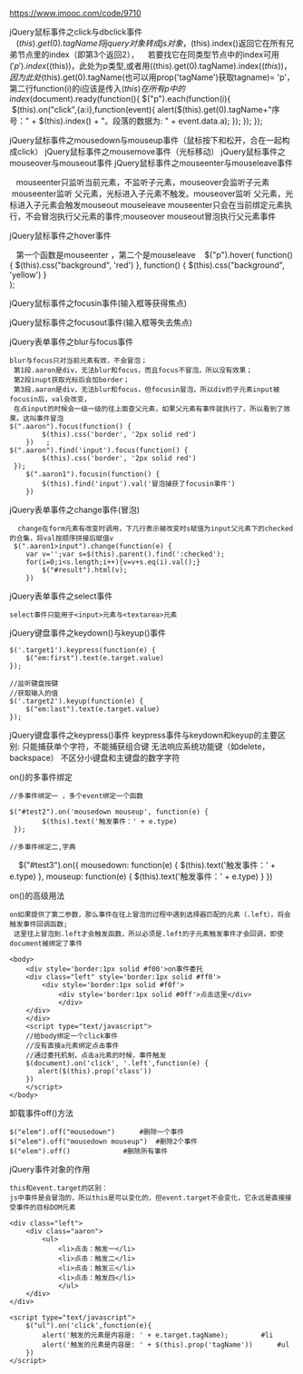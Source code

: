 https://www.imooc.com/code/9710

jQuery鼠标事件之click与dbclick事件    
    $(this).get(0).tagName 将jquery对象转成js对象，$(this).index()返回它在所有兄弟节点里的index（即第3个返回2），
    若要找它在同类型节点中的index可用 $('p').index($(this))，此处为p类型,或者用$($(this).get(0).tagName).index($(this))，
    因为此处$(this).get(0).tagName(也可以用prop('tagName')获取tagname)= 'p'，第二行function(i)的i应该是传入$(this)在所有p中的index
    
    $(document).ready(function(){
      $("p").each(function(i){
        $(this).on("click",{a:i},function(event){
          alert($(this).get(0).tagName+"序号：" + $(this).index() + "。段落的数据为: " + event.data.a);
        });
      });
    });
    
jQuery鼠标事件之mousedown与mouseup事件（鼠标按下和松开，合在一起构成click）
jQuery鼠标事件之mousemove事件（光标移动）
jQuery鼠标事件之mouseover与mouseout事件
jQuery鼠标事件之mouseenter与mouseleave事件

    mouseenter只监听当前元素，不监听子元素，mouseover会监听子元素
    mouseenter监听 父元素，光标进入子元素不触发。mouseover监听 父元素，光标进入子元素会触发mouseout
    mouseleave mouseenter只会在当前绑定元素执行，不会冒泡执行父元素的事件;mouseover mouseout冒泡执行父元素事件
    
jQuery鼠标事件之hover事件
    
    第一个函数是mouseenter ，第二个是mouseleave
    $("p").hover(
        function() {
            $(this).css("background", 'red')
        },
		      function() {
            $(this).css("background", 'yellow')
        }  
    ); 
    
jQuery鼠标事件之focusin事件(输入框等获得焦点)

jQuery鼠标事件之focusout事件(输入框等失去焦点)

jQuery表单事件之blur与focus事件

	blur与focus只对当前元素有效，不会冒泡；
	 第1段.aaron是div，无法blur和focus，而且focus不冒泡，所以没有效果；
	 第2段inupt获取光标后会加border；
	 第3段.aaron是div，无法blur和focus，但focusin冒泡，所以div的子元素input被focusin后，val会改变，
	 在点input的时候会一级一级的往上面查父元素，如果父元素有事件就执行了，所以看到了效果。这叫事件冒泡
	$(".aaron").focus(function() {
        	$(this).css('border', '2px solid red')
    	})   ;
	$(".aaron").find('input').focus(function() {
        	$(this).css('border', '2px solid red')
   	 });
    	$(".aaron1").focusin(function() {
       	 	$(this).find('input').val('冒泡捕获了focusin事件')
    	})

	 
jQuery表单事件之change事件(冒泡)	 
	 
	  change在form元素有改变时调用，下几行表示被改变时s赋值为input父元素下的checked的合集，将val按顺序拼接后赋值v
	 $(".aaron1>input").change(function(e) {
		var v='';var s=$(this).parent().find(':checked');
		for(i=0;i<s.length;i++){v=v+s.eq(i).val();}
        	$("#result").html(v);
    	})

jQuery表单事件之select事件

	select事件只能用于<input>元素与<textarea>元素

jQuery键盘事件之keydown()与keyup()事件

    $('.target1').keypress(function(e) {
        $("em:first").text(e.target.value)
    });

    //监听键盘按键
    //获取输入的值
    $('.target2').keyup(function(e) {
        $("em:last").text(e.target.value)
    });
    
jQuery键盘事件之keypress()事件
	keypress事件与keydown和keyup的主要区别:
	只能捕获单个字符，不能捕获组合键
	无法响应系统功能键（如delete，backspace）
	不区分小键盘和主键盘的数字字符

on()的多事件绑定

	//多事件绑定一 ，多个event绑定一个函数

	$("#test2").on('mousedown mouseup', function(e) {
        	$(this).text('触发事件：' + e.type)
   	 });
    
	//多事件绑定二,字典

    	$("#test3").on({
        	mousedown: function(e) {
            	$(this).text('触发事件：' + e.type)
        	},
        	mouseup: function(e) {
            	$(this).text('触发事件：' + e.type)
        	}
    	})

on()的高级用法

	on如果提供了第二参数，那么事件在往上冒泡的过程中遇到选择器匹配的元素（.left），将会触发事件回调函数;
	 这里往上冒泡到.left才会触发函数，所以必须是.left的子元素触发事件才会回调，即使document被绑定了事件
	
	<body>
	    <div style='border:1px solid #f00'>on事件委托
		<div class="left" style='border:1px solid #ff0'>
			<div style='border:1px solid #f0f'>
				<div style='border:1px solid #0ff'>点击这里</div>
				</div>
		</div>
	    </div>
	    <script type="text/javascript">
	    //给body绑定一个click事件
	    //没有直接a元素绑定点击事件
	    //通过委托机制，点击a元素的时候，事件触发
	    $(document).on('click', '.left',function(e) {
	       alert($(this).prop('class'))
	    })
	    </script>
	</body>
	
卸载事件off()方法

	$("elem").off("mousedown")		#删除一个事件
	$("elem").off("mousedown mouseup")	#删除2个事件
	$("elem").off()				#删除所有事件

jQuery事件对象的作用
	
	this和event.target的区别：
	js中事件是会冒泡的，所以this是可以变化的，但event.target不会变化，它永远是直接接受事件的目标DOM元素

	<div class="left">
		<div class="aaron">
			<ul>
				<li>点击：触发一</li>
				<li>点击：触发二</li>
				<li>点击：触发三</li>
				<li>点击：触发四</li>
		    	</ul>
		</div>
	</div>

  	<script type="text/javascript">
		$("ul").on('click',function(e){
		   	alert('触发的元素是内容是: ' + e.target.tagName);		#li
			alert('触发的元素是内容是: ' + $(this).prop('tagName'))		#ul
		})
	</script>
